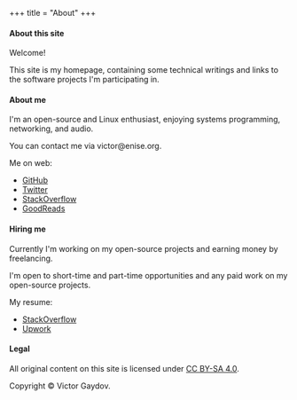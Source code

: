 +++
title = "About"
+++

#### About this site

Welcome!

This site is my homepage, containing some technical writings and links to the software projects I'm participating in.

#### About me

I'm an open-source and Linux enthusiast, enjoying systems programming, networking, and audio.

You can contact me via <span style="unicode-bidi: bidi-override; direction: rtl;">gro.esine@rotciv</span>.

Me on web:

* [GitHub](https://github.com/gavv)
* [Twitter](https://twitter.com/gavv42)
* [StackOverflow](https://stackoverflow.com/users/3169754/gavv)
* [GoodReads](https://www.goodreads.com/user/show/46643060-victor-gaydov)

#### Hiring me

Currently I'm working on my open-source projects and earning money by freelancing.

I'm open to short-time and part-time opportunities and any paid work on my open-source projects.

My resume:

* [StackOverflow](https://stackoverflow.com/cv/gavv)
* [Upwork](https://www.upwork.com/o/profiles/users/_~01205fd34b306ddfd6/)

#### Legal

All original content on this site is licensed under [CC BY-SA 4.0](https://creativecommons.org/licenses/by-sa/4.0/).

Copyright © Victor Gaydov.
